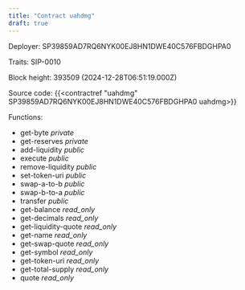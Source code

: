 ```yaml
---
title: "Contract uahdmg"
draft: true
---
```

Deployer: SP39859AD7RQ6NYK00EJ8HN1DWE40C576FBDGHPA0

Traits:
 SIP-0010



Block height: 393509 (2024-12-28T06:51:19.000Z)

Source code: {{<contractref "uahdmg" SP39859AD7RQ6NYK00EJ8HN1DWE40C576FBDGHPA0 uahdmg>}}

Functions:

* get-byte _private_
* get-reserves _private_
* add-liquidity _public_
* execute _public_
* remove-liquidity _public_
* set-token-uri _public_
* swap-a-to-b _public_
* swap-b-to-a _public_
* transfer _public_
* get-balance _read_only_
* get-decimals _read_only_
* get-liquidity-quote _read_only_
* get-name _read_only_
* get-swap-quote _read_only_
* get-symbol _read_only_
* get-token-uri _read_only_
* get-total-supply _read_only_
* quote _read_only_
